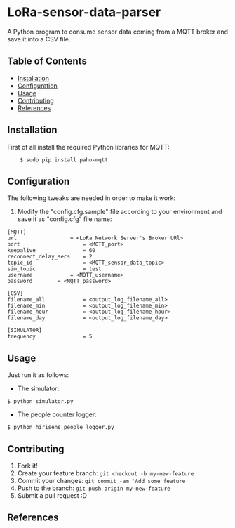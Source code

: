 # LoRa-sensor-data-parser
A Python program to consume sensor data coming from a MQTT broker and save it into a CSV file.

## Table of Contents
 - [Installation](#installation)
 - [Configuration](#configuration)
 - [Usage](#usage)
 - [Contributing](#contributing)
 - [References](#references)

## Installation

First of all install the required Python libraries for MQTT:
```shell
    $ sudo pip install paho-mqtt
```

## Configuration

The following tweaks are needed in order to make it work:

1. Modify the "config.cfg.sample" file according to your environment and save it as "config.cfg" file name:
```shell
[MQTT]
url	                = <LoRa Network Server's Broker URl>
port	                = <MQTT_port>
keepalive               = 60
reconnect_delay_secs    = 2
topic_id                = <MQTT_sensor_data_topic>
sim_topic               = test
username	        = <MQTT_username>
password		= <MQTT_password>

[CSV]
filename_all            = <output_log_filename_all>
filename_min            = <output_log_filename_min>
filename_hour           = <output_log_filename_hour>
filename_day            = <output_log_filename_day>

[SIMULATOR]
frequency               = 5
```

## Usage

Just run it as follows:

* The simulator:

``` shell
$ python simulator.py
```

* The people counter logger:

``` shell
$ python hirisens_people_logger.py
```

## Contributing

1. Fork it!
2. Create your feature branch: `git checkout -b my-new-feature`
3. Commit your changes: `git commit -am 'Add some feature'`
4. Push to the branch: `git push origin my-new-feature`
5. Submit a pull request :D

## References
